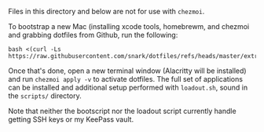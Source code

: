 Files in this directory and below are not for use with `chezmoi`.

To bootstrap a new Mac (installing xcode tools, homebrewm, and
chezmoi and grabbing dotfiles from Github, run the following:

```
bash <(curl -Ls https://raw.githubusercontent.com/snark/dotfiles/refs/heads/master/extras/bootstrap.sh)
```

Once that's done, open a new terminal window (Alacritty will be
installed) and run `chezmoi apply -v` to activate dotfiles. The
full set of applications can be installed and additional setup
performed with `loadout.sh`, sound in the `scripts/` directory.

Note that neither the bootscript nor the loadout script currently
handle getting SSH keys or my KeePass vault.
